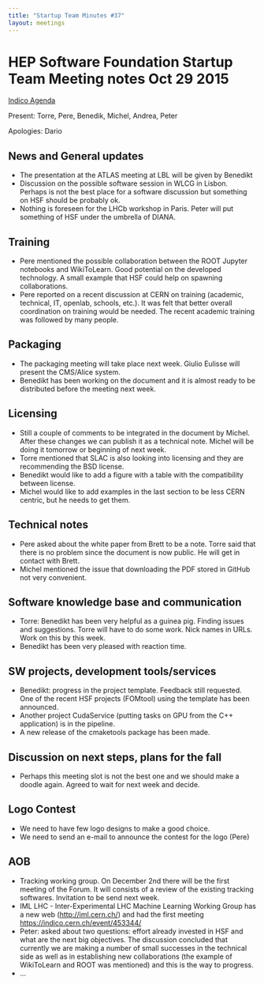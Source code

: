 ```yaml
---
title: "Startup Team Minutes #37"
layout: meetings
---
```


# HEP Software Foundation Startup Team Meeting notes Oct 29 2015

[Indico Agenda](https://indico.cern.ch/event/458590/)

Present:  Torre, Pere, Benedik,  Michel, Andrea, Peter

Apologies: Dario

## News and General updates
- The presentation at the ATLAS meeting at LBL will be given by Benedikt
- Discussion on the possible software session in WLCG in Lisbon. Perhaps is not the best place for a software discussion but something on HSF should be probably ok.
- Nothing is foreseen for the LHCb workshop in Paris. Peter will put something of HSF under the umbrella of DIANA.

## Training
- Pere mentioned the possible collaboration between the ROOT Jupyter notebooks and WikiToLearn. Good potential on the developed technology. A small example that HSF could help on spawning collaborations.
- Pere reported on a recent discussion at CERN on training (academic, technical, IT, openlab,  schools, etc.). It was felt that better overall coordination on training would be needed. The recent academic training was followed by many people.

## Packaging
- The packaging meeting will take place next week. Giulio Eulisse will present the CMS/Alice system.
- Benedikt has been working on the document and it is almost ready to be distributed before the meeting next week.

## Licensing
- Still a couple of comments to be integrated in the document  by Michel. After these changes we can publish it as a technical note. Michel will be doing it tomorrow or beginning of next week.
- Torre mentioned that SLAC is also looking into licensing and they are recommending the BSD license.
- Benedikt would like to add a figure with a table with the compatibility between license.
- Michel would like to add examples in the last section to be less CERN centric, but he needs to get them.

## Technical notes
- Pere asked about the white paper from Brett to be a note. Torre said that there is no problem since the document is now public. He will get in contact with Brett.
- Michel mentioned the issue that downloading the PDF stored in GitHub not very convenient.

## Software knowledge base and communication
- Torre: Benedikt has been very helpful as a guinea pig. Finding issues and suggestions. Torre will have to do some work. Nick names in URLs.  Work on this by this week.
- Benedikt has been very pleased with reaction time.

## SW projects, development tools/services
- Benedikt: progress in the project template. Feedback still requested. One of the recent HSF projects (FOMtool) using the template has been announced.
- Another project CudaService (putting tasks on GPU from the C++ application) is in the pipeline.
- A new release of the cmaketools package has been made.

## Discussion on next steps, plans for the fall
- Perhaps this meeting slot is not the best one and we should make a doodle again. Agreed to wait for next week and decide.

## Logo Contest
- We need to have few logo designs to make a good choice.
- We need to send an e-mail to announce the contest for the logo (Pere)

## AOB
- Tracking working group. On December 2nd there will be the first meeting of the Forum. It will consists of a review of the existing tracking softwares. Invitation to be send next week.
- IML LHC - Inter-Experimental LHC Machine Learning Working Group has a new web (http://iml.cern.ch/)  and had the first meeting  https://indico.cern.ch/event/453344/
- Peter: asked about two questions: effort already invested in HSF and what are the next big objectives. The discussion concluded that currently we are making a number of small successes in the technical side as well as in establishing new collaborations (the example of WikiToLearn and ROOT was mentioned) and this is the way to progress.
- ...
